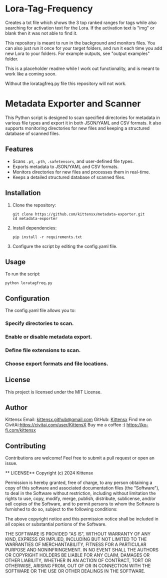 # Lora-Tag-Frequency
Creates a txt file which shows the 3 top ranked ranges for tags while also searching for activation text for the Lora. If the activation text is "img" or blank then it was not able to find it.

This repository is meant to run in the background and monitors files. You can also just run it once for your target folders, and run it each time you add new Lora to your folders. For example outputs, see "output examples" folder.

This is a placeholder readme while I work out functionality, and is meant to work like a coming soon.

Without  the loratagfreq.py file this repository will not work.

# Metadata Exporter and Scanner

This Python script is designed to scan specified directories for metadata in various file types and export it in both JSON/YAML and CSV formats. It also supports monitoring directories for new files and keeping a structured database of scanned files.

## Features
- Scans `.pt`, `.pth`, `.safetensors`, and user-defined file types.
- Exports metadata to JSON/YAML and CSV formats.
- Monitors directories for new files and processes them in real-time.
- Keeps a detailed structured database of scanned files.

## Installation
1. Clone the repository:
   ```
   git clone https://github.com/kittensx/metadata-exporter.git
   cd metadata-exporter
   ```
2. Install dependencies:
   ```
   pip install -r requirements.txt
   ```
3. Configure the script by editing the config.yaml file.


## Usage
To run the script:

   ```
   python loratagfreq.py
   ```

## Configuration
The config.yaml file allows you to:

### Specify directories to scan.
### Enable or disable metadata export.
### Define file extensions to scan.
### Choose export formats and file locations.

## License
This project is licensed under the MIT License.

## Author
Kittensx
Email: kittensx.github@gmail.com
GitHub: [Kittensx](https://github.com/Kittensx/Lora-Tag-Frequency)
Find me on CivitAi:https://civitai.com/user/KittensX
Buy me a coffee :)  https://ko-fi.com/kittensx

## Contributing
Contributions are welcome! Feel free to submit a pull request or open an issue.

** LICENSE**
Copyright (c) 2024 Kittensx

Permission is hereby granted, free of charge, to any person obtaining a copy
of this software and associated documentation files (the "Software"), to deal
in the Software without restriction, including without limitation the rights
to use, copy, modify, merge, publish, distribute, sublicense, and/or sell
copies of the Software, and to permit persons to whom the Software is
furnished to do so, subject to the following conditions:

The above copyright notice and this permission notice shall be included in all
copies or substantial portions of the Software.

THE SOFTWARE IS PROVIDED "AS IS", WITHOUT WARRANTY OF ANY KIND, EXPRESS OR
IMPLIED, INCLUDING BUT NOT LIMITED TO THE WARRANTIES OF MERCHANTABILITY,
FITNESS FOR A PARTICULAR PURPOSE AND NONINFRINGEMENT. IN NO EVENT SHALL THE
AUTHORS OR COPYRIGHT HOLDERS BE LIABLE FOR ANY CLAIM, DAMAGES OR OTHER
LIABILITY, WHETHER IN AN ACTION OF CONTRACT, TORT OR OTHERWISE, ARISING FROM,
OUT OF OR IN CONNECTION WITH THE SOFTWARE OR THE USE OR OTHER DEALINGS IN THE
SOFTWARE.

